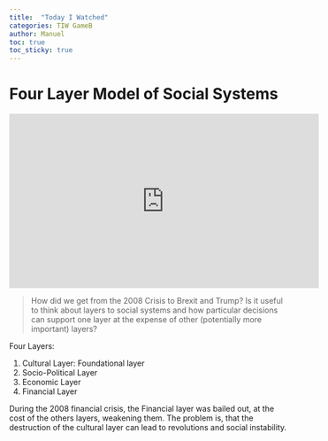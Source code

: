 ```yaml
---
title:  "Today I Watched"
categories: TIW GameB
author: Manuel
toc: true
toc_sticky: true
---
```


# Four Layer Model of Social Systems

<iframe width="560" height="315" src="https://www.youtube.com/embed/MNa8IIz3Kw8" frameborder="0" allow="accelerometer; autoplay; clipboard-write; encrypted-media; gyroscope; picture-in-picture" allowfullscreen></iframe>

> How did we get from the 2008 Crisis to Brexit and Trump?  Is it useful to think about layers to social systems and how particular decisions can support one layer at the expense of other (potentially more important) layers?

Four Layers:
1. Cultural Layer: Foundational layer
2. Socio-Political Layer
3. Economic Layer
4. Financial Layer 

During the 2008 financial crisis, the Financial layer was bailed out, at the cost of the others layers, weakening them. The problem is, that the destruction of the cultural layer can lead to revolutions and social instability.